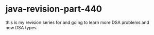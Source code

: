 # java-revision-part-440
this is my revision series for and going to learn more DSA problems and new DSA types
